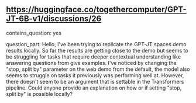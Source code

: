 ## https://huggingface.co/togethercomputer/GPT-JT-6B-v1/discussions/26

contains_question: yes

question_part: Hello, I've been trying to replicate the GPT-JT spaces demo results locally. So far the results are getting close to the demo but seems to be struggling for tasks that require deeper contextual understanding like answering questions from give examples. I've noticed by changing the "stop, split by" parameter on the web demo from the default, the model also seems to struggle on tasks it previously was performing well at. However, there doesn't seem to be an argument that is settable in the Transformers pipeline. Could anyone provide an explanation on how or if setting "stop, split by" is possible locally?